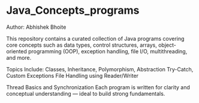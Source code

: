 # Java_Concepts_programs
Author: Abhishek Bhoite

This repository contains a curated collection of Java programs covering core concepts such as data types, control structures, arrays, object-oriented programming (OOP), exception handling, file I/O, multithreading, and more.

Topics Include:
Classes, Inheritance, Polymorphism, Abstraction
Try-Catch, Custom Exceptions
File Handling using Reader/Writer

Thread Basics and Synchronization
Each program is written for clarity and conceptual understanding — ideal to build strong fundamentals.
